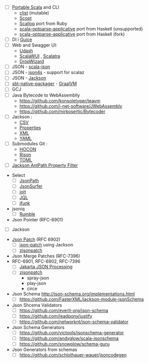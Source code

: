 * [ ] [Portable Scala](https://github.com/portable-scala/sbt-crossproject) and CLI
  * [clist](https://github.com/backuity/clist) (mutable)
  * [Scopt](https://github.com/scopt/scopt)
  * [Scallop](https://github.com/scallop/scallop) port from Ruby
  * [scala-optparse-applicative](https://github.com/bmjames/scala-optparse-applicative)  port from Haskell (unsupported)
  * [scala-optparse-applicative](https://github.com/xuwei-k/optparse-applicative) port from Haskell (fork)
* [ ] DI i [Guice](https://github.com/google/guice) 
* [ ] Web and Swagger UI:
  * [Udash](https://udash.io)
  * [ScalaWUI](https://github.com/openmole/scalaWUI) , [Scalatra](https://github.com/scalatra/scalatra)
  * [DropWizard](https://github.com/dropwizard/dropwizard)
* [ ] JSON - [scala-json](https://github.com/MediaMath/scala-json)
* [ ] JSON - [json4s](https://github.com/json4s/json4s) - support for scalaz
* [ ] JSON - [Jackson](https://github.com/FasterXML/jackson)
* [ ] [sbt-native-packager](https://www.scala-sbt.org/sbt-native-packager/index.html) - [GraalVM](https://www.scala-sbt.org/sbt-native-packager/formats/graalvm-native-image.html)
* [ ] GCJ
* [ ] Java Bytecode to WebAssemblly
  * https://github.com/konsoletyper/teavm
  * https://github.com/i-net-software/JWebAssembly
  * https://github.com/mirkosertic/Bytecoder
* [ ] Jackson :
  * [CSV](https://github.com/FasterXML/jackson-dataformats-text/tree/master/csv) 
  * [Properties](https://github.com/FasterXML/jackson-dataformats-text/tree/master/properties)
  * [XML](https://github.com/FasterXML/jackson-dataformat-xml) 
  * [YAML](https://github.com/FasterXML/jackson-dataformats-text/tree/master/yaml)
* [ ] Submodules Git :
  * [HOCON](https://github.com/jclawson/jackson-dataformat-hocon)
  * [Rison](https://github.com/Hronom/jackson-dataformat-rison)
  * [TOML](https://github.com/johnlcox/jackson-dataformat-toml)
* [ ] [Jackson AntPath Property Filter](https://github.com/Antibrumm/jackson-antpathfilter)
* Select
  * [ ] [JsonPath](https://github.com/json-path/JsonPath)
  * [ ] [JsonSurfer](https://github.com/jsurfer/JsonSurfer)
  * [ ] [jolt](https://github.com/bazaarvoice/jolt)
  * [ ] [JQL](https://github.com/benmfaul/JQL)
  * [ ] [jfunk](https://github.com/mgm-tp/jfunk)
* jsoniq
  * [ ] [Rumble](https://github.com/RumbleDB/rumble)
* Json Pointer (RFC-6901)  
 * [ ] Jackson
* [Json Patch](http://jsonpatch.com/) (RFC 6902)
  * [ ] [json-patch](https://github.com/java-json-tools/json-patch) using Jackson
  * [ ] [zjsonpatch](https://github.com/flipkart-incubator/zjsonpatch)
* Json Merge Patches (RFC-7396)  
* RFC-6901, RFC-6902, RFC-7396 
  * [ ] [Jakarta JSON Processing ](https://github.com/eclipse-ee4j/jsonp)
  * [ ] [zjsonpatch](https://github.com/gnieh/diffson)
    * spray-json
    * play-json
    * circe
* Json Schema http://json-schema.org/implementations.html  
  * [ ] https://github.com/FasterXML/jackson-module-jsonSchema
* Json Shcema Validators
  * [ ] https://github.com/everit-org/json-schema
  * [ ] https://github.com/leadpony/justify
  * [ ] https://github.com/networknt/json-schema-validator
* Json Schema Generators
  * [ ] https://github.com/victools/jsonschema-generator
  * [ ] https://github.com/andyglow/scala-jsonschema
  * [ ] https://github.com/snowplow/schema-guru
* Json Generators from schemas
  * [ ] https://github.com/schlothauer-wauer/jsoncodegen
